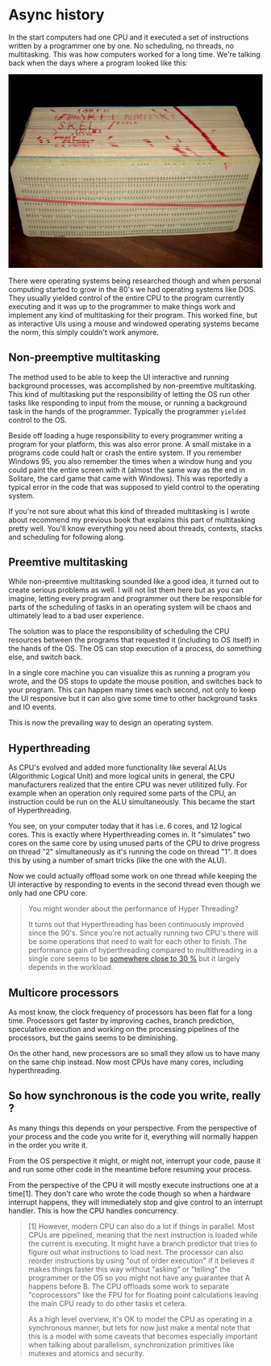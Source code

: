 # Async history
In the start computers had one CPU and it executed a set of instructions written
by a programmer one by one. No scheduling, no threads, no multitasking. This was
how computers worked for a long time. We're talking back when the days where a
program looked like this:

![Image](./images/punched_card_deck.jpg)

There were operating systems being researched though and when personal computing
started to grow in the 80's we had operating systems like DOS. They usually
yielded control of the entire CPU to the program currently executing and it was
up to the programmer to make things work and implement any kind of multitasking
for their program. This worked fine, but as interactive UIs using a mouse and
windowed operating systems became the norm, this simply couldn't work anymore.



## Non-preemptive multitasking

The method used to be able to keep the UI interactive and running background
processes, was accomplished by non-preemtive multitasking. This kind of 
multitasking put the responsibility of letting the OS run other tasks like 
responding to input from the mouse, or running a background task in the hands of
the programmer. Typically the programmer `yielded` control to the OS.

Beside off loading a huge responsibility to every programmer writing a program
for your platform, this was also error prone. A small mistake in a programs code
could halt or crash the entire system. If you remember Windows 95, you also
remember the times when a window hung and you could paint the entire screen with
it (almost the same way as the end in Solitare, the card game that came with Windows).
This was reportedly a typical error in the code that was supposed to yield control
to the operating system.

If you're not sure about what this kind of threaded multitasking is I wrote about
recommend my previous book that explains this part of multitasking pretty well.
You'll know everything you need about threads, contexts, stacks and scheduling
for following along.

## Preemtive multitasking

While non-preemtive multitasking sounded like a good idea, it turned out to
create serious problems as well. I will not list them here but as you can imagine,
letting every program and programmer out there be responsible for parts of the
scheduling of tasks in an operating system will be chaos and ultimately lead to
a bad user experience.

The solution was to place the responsibility of scheduling the CPU resources
between the programs that requested it (including to OS itself) in the hands of
the OS. The OS can stop execution of a process, do something else, and switch back.

In a single core machine you can visualize this as running a program you wrote,
and the OS stops to update the mouse position, and switches back to your program.
This can happen many times each second, not only to keep the UI responsive but
it can also give some time to other background tasks and IO events.

This is now the prevailing way to design an operating system.

## Hyperthreading

As CPU's evolved and added more functionality like several ALUs (Algorithmic Logical Unit) 
and more logical units in general, the CPU manufacturers realized that the entire
CPU was never utilitized fully. For example when an operation only required some
parts of the CPU, an instruction could be run on the ALU simultaneously. This
became the start of Hyperthreading.

You see, on your computer today that it has i.e. 6 cores, and 12 logical cores.
This is exactly where Hyperthreading comes in. It "simulates" two cores on the
same core by using unused parts of the CPU to drive progress on thread "2"
simultaneously as it's running the code on thread "1". It does this by using a
number of smart tricks (like the one with the ALU).

Now we could actually offload some work on one thread while keeping the UI
interactive by responding to events in the second thread even though we only
had one CPU core.

> You might wonder about the performance of Hyper Threading? 
> 
> It turns out that Hyperthreading has been continuously improved since the 90's.
> Since you're not actually running two CPU's there will be some operations that
> need to wait for each other to finish. The performance gain of hyperthreading
> compared to multithreading in a single core seems to be [somewhere close
> to 30 %](https://en.wikipedia.org/wiki/Hyper-threading#Performance_claims) but
> it largely depends in the workload.

## Multicore processors

As most know, the clock frequency of processors has been flat for a long time.
Processors get faster by improving caches, branch prediction, speculative execution
and working on the processing pipelines of the processors, but the gains seems to
be diminishing.

On the other hand, new processors are so small they allow us to have many on the
same chip instead. Now most CPUs have many cores, including hyperthreading.

## So how synchronous is the code you write, really ?

As many things this depends on your perspective. From the perspective of your process
and the code you write for it, everything will normally happen in the order you
write it.

From the OS perspective it might, or might not, interrupt your code, pause it
and run some other code in the meantime before resuming your process.

From the perspective of the CPU it will mostly execute instructions one at a time[1].
They don't care who wrote the code though so when a hardware interrupt happens,
they will immediately stop and give control to an interrupt handler. This is how
the CPU handles concurrency.


> [1] However, modern CPU can also do a lot if things in parallel. Most CPUs are
> pipelined, meaning that the next instruction is loaded while the current is
> executing. It might have a branch predictor that tries to figure out what
> instructions to load next. The processor can also reorder instructions by using
> "out of order execution" if it believes it makes things faster this way without
> "asking" or "telling" the programmer or the OS so you might not have any guarantee
> that A happens before B. The CPU offloads some work to separate "coprocessors"
> like the FPU for for floating point calculations leaving the main CPU ready to
> do other tasks et cetera.
>
> As a high level overview, it's OK to model the CPU as operating in a synchronous
> manner, but lets for now just make a mental note that this is a model with some
> caveats that becomes especially important when talking about parallelism,
> synchronization primitives like mutexes and atomics and security.